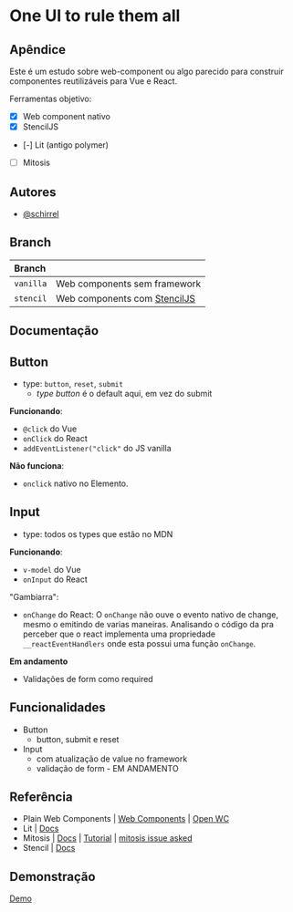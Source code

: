 # One UI to rule them all

## Apêndice

Este é um estudo sobre web-component ou algo parecido para construir componentes reutilizáveis para Vue e React.

Ferramentas objetivo:

- [x] Web component nativo
- [x] StencilJS
- [-] Lit (antigo polymer)
- [ ] Mitosis

## Autores

- [@schirrel](https://www.github.com/schirrel)


## Branch

|  Branch  |                     |
| :---------- | :--------- | 
| `vanilla` |  Web components sem framework| 
| `stencil` |  Web components com [StencilJS](https://stenciljs.com/)| 


## Documentação

## Button

- type: `button`, `reset`, `submit`
    - _type button_ é o default aqui, em vez do submit

**Funcionando**:
  - `@click` do Vue
  - `onClick` do React
  - `addEventListener("click"` do JS vanilla

**Não funciona**:
- `onclick` nativo no Elemento.


## Input

- type: todos os types que estão no MDN


**Funcionando**:
  - `v-model` do Vue
  - `onInput` do React


"Gambiarra":
  - `onChange` do React: O `onChange` não ouve o evento nativo de change, mesmo o emitindo de varias maneiras. 
Analisando o código da pra perceber que o react implementa uma propriedade `__reactEventHandlers` onde esta possui uma função `onChange`.

**Em andamento**
- Validações de form como required

## Funcionalidades
- Button
  - button, submit e reset
- Input
  - com atualização de value no framework
  - validação de form - EM ANDAMENTO


## Referência

- Plain Web Components | [Web Components](https://www.webcomponents.org/) | [Open WC](https://open-wc.org/) 
- Lit | [Docs](https://lit.dev/docs/)
- Mitosis | [Docs](https://github.com/BuilderIO/mitosis) |  [Tutorial](https://blog.logrocket.com/creating-reusable-components-mitosis-builder-io/) | [mitosis issue asked](https://github.com/BuilderIO/mitosis/issues/417)
- Stencil | [Docs](https://stenciljs.com/)
## Demonstração

[Demo](https://schirrel.dev/one-ui-to-rule-them-all/)
